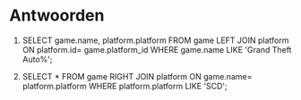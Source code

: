 # Antwoorden

1. SELECT game.name, platform.platform FROM game LEFT JOIN platform ON platform.id= game.platform_id WHERE game.name LIKE 'Grand Theft Auto%';
   
2. SELECT * FROM game RIGHT JOIN platform ON game.name= platform.platform WHERE platform.platform LIKE 'SCD';
   
